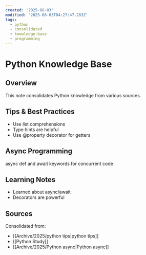 ```yaml
---
created: '2025-08-03'
modified: '2025-08-03T04:27:47.283Z'
tags:
  - python
  - consolidated
  - knowledge-base
  - programming
---
```

# Python Knowledge Base

## Overview
This note consolidates Python knowledge from various sources.

## Tips & Best Practices
- Use list comprehensions
- Type hints are helpful
- Use @property decorator for getters

## Async Programming
async def and await keywords for concurrent code

## Learning Notes
- Learned about async/await
- Decorators are powerful

## Sources
Consolidated from:
- [[Archive/2025/python tips|python tips]]
- [[Python Study]]
- [[Archive/2025/Python async|Python async]]
